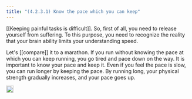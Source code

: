 ```yaml
---
title: "(4.2.3.1) Know the pace which you can keep"
---
```


[[Keeping painful tasks is difficult]]. So, first of all, you need to release yourself from suffering. To this purpose, you need to recognize the reality that your brain ability limits your understanding speed.

Let's [[compare]] it to a marathon. If you run without knowing the pace at which you can keep running, you go tired and pace down on the way. It is important to know your pace and keep it. Even if you feel the pace is slow, you can run longer by keeping the pace. By running long, your physical strength gradually increases, and your pace goes up.

<img src='https://scrapbox.io/api/pages/nishio-en/en/icon' alt='en.icon' height="19.5"/>